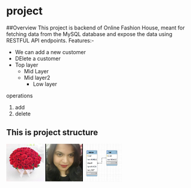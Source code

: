 # project
##Overview
This project is backend of Online Fashion House, meant for fetching data from the MySQL database and expose the data using RESTFUL API endpoints.
Features:-
  * We can add a new customer
  * DElete a customer
* Top layer
  * Mid Layer
  * Mid layer2
    * Low layer 

operations
   1. add
   2. delete
## This is project structure 
<img src="images/rose.jpg" width="100px" height="100px">
<img src="images/MyPic.jpg" width="100px" height="100px">
<img src="images/Capture.jpg" width="100px" height="100px">
